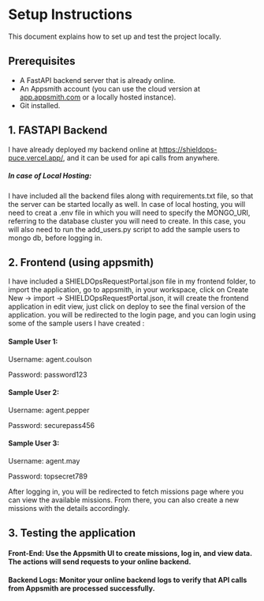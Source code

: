 # Setup Instructions

This document explains how to set up and test the project locally.

## Prerequisites

- A FastAPI backend server that is already online.
- An Appsmith account (you can use the cloud version at [app.appsmith.com](https://app.appsmith.com/) or a locally hosted instance).
- Git installed.

## 1. FASTAPI Backend
I have already deployed my backend online at https://shieldops-puce.vercel.app/, and it can be used for api calls from anywhere.

##### In case of Local Hosting:
I have included all the backend files along with requirements.txt file, so that the server can be started locally as well. In case of local hosting, you will need to creat a .env file
in which you will need to specify the MONGO_URI, referring to the database cluster you will need to create. In this case, you will also need to run the add_users.py script to add the sample users to
mongo db, before logging in.

## 2. Frontend (using appsmith)
I have included a SHIELDOpsRequestPortal.json file in my frontend folder, to import the application, go to appsmith, in your workspace, click on Create New -> import -> SHIELDOpsRequestPortal.json,
it will create the frontend application in edit view, just click on deploy to see the final version of the application. you will be redirected to the login page, and you can login using some of the
sample users I have created :

#### Sample User 1:
  Username: agent.coulson
  
  Password: password123
#### Sample User 2:
  Username: agent.pepper
  
  Password: securepass456
#### Sample User 3:
  Username: agent.may
  
  Password: topsecret789


  After logging in, you will be redirected to fetch missions page where you can view the available missions. From there, you can also create a new missions with the details accordingly.

## 3. Testing the application
#### Front-End: Use the Appsmith UI to create missions, log in, and view data. The actions will send requests to your online backend.
#### Backend Logs: Monitor your online backend logs to verify that API calls from Appsmith are processed successfully.


